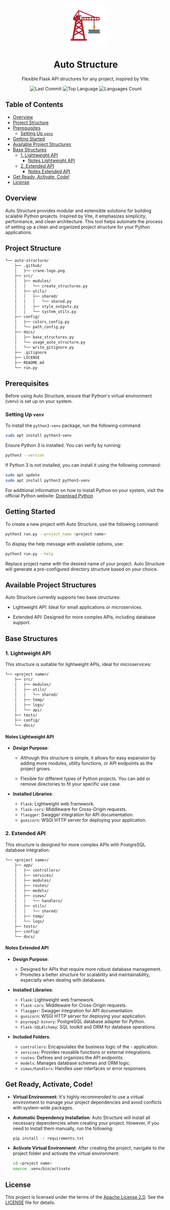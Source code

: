 <div align="center">
    <img src=".github/crane-logo.png" alt="Crane Logo" width="130">
    <h1><b>Auto Structure</b></h1>
    <p>Flexible Flask API structures for any project, inspired by Vite.</p>
    <p>
        <img src="https://img.shields.io/github/last-commit/id0ubl3g/auto-structure?style=flat&logo=git&logoColor=white&color=0080ff" alt="Last Commit">
        <img src="https://img.shields.io/github/languages/top/id0ubl3g/auto-structure?style=flat&color=0080ff" alt="Top Language">
        <img src="https://img.shields.io/github/languages/count/id0ubl3g/auto-structure?style=flat&color=0080ff" alt="Languages Count">
    </p>
</div>

## Table of Contents

- [Overview](#overview)
- [Project Structure](#project-structure)
- [Prerequisites](#prerequisites)  
    - [Setting Up `venv`](#setting-up-venv)  
- [Getting Started](#getting-started)
- [Available Project Structures](#available-project-structures)
- [Base Structures](#base-structures)  
    - [1. Lightweight API](#1-lightweight-api)
        - [Notes Lightweight API](#notes-lightweight-api)  
    - [2. Extended API](#2-extended-api)  
        - [Notes Extended API](#notes-extended-api)  
- [Get Ready, Activate, Code!](#get-ready-activate-code)
- [License](#license)

## Overview

Auto Structure provides modular and extensible solutions for building scalable Python projects. Inspired by Vite, it emphasizes simplicity, performance, and clean architecture. This tool helps automate the process of setting up a clean and organized project structure for your Python applications.

## Project Structure

```plaintext
└── auto-structure/
    ├── .github/
    │   ├── crane-logo.png
    ├── src/
    │   ├── modules/
    │   │   └── create_structures.py
    │   ├── utils/
    │   │   ├── shared/
    │   │   │   └── shared.py
    │   │   ├── style_outputs.py
    │   │   └── system_utils.py
    ├── config/
    │   ├── colors_config.py
    │   └── path_config.py
    ├── docs/
    │   ├── base_structures.py
    │   └── usage_auto_structure.py
    │   └── write_gitignore.py
    ├── .gitignore
    ├── LICENSE
    ├── README.md
    └── run.py
```

## Prerequisites

Before using Auto Structure, ensure that Python's virtual environment (venv) is set up on your system.

### Setting Up `venv`
To install the `python3-venv` package, run the following command:

```sh
sudo apt install python3-venv
```

Ensure Python 3 is installed. You can verify by running:
```sh
python3 --version
```

If Python 3 is not installed, you can install it using the following command:

```sh
sudo apt update
sudo apt install python3 python3-venv
```

For additional information on how to install Python on your system, visit the official Python website: [ Download Python](https://www.python.org/downloads/)

## Getting Started 

To create a new project with Auto Structure, use the following command:

```sh
python3 run.py --project_name <project name>
```

To display the help message with available options, use:

```sh
python3 run.py --help
```

Replace project name with the desired name of your project. Auto Structure will generate a pre-configured directory structure based on your choice.

## Available Project Structures

Auto Structure currently supports two base structures:

- Lightweight API: Ideal for small applications or microservices.

- Extended API: Designed for more complex APIs, including database support.


## Base Structures

### 1. Lightweight API

This structure is suitable for lightweight APIs, ideal for microservices:

```plaintext
└── <project name>/
    ├── src/
    │   ├── modules/
    │   ├── utils/
    │   │   └── shared/
    │   ├── temp/
    │   ├── logs/
    │   └── api/
    ├── tests/
    ├── config/
    └── docs/
```

#### Notes Lightweight API

- **Design Purpose**:
    - Although this structure is simple, it allows for easy expansion by adding more modules, utility functions, or API endpoints as the project grows.

    - Flexible for different types of Python projects. You can add or remove directories to fit your specific use case.

- **Installed Libraries**:
    - `Flask`: Lightweight web framework.
    - `flask-cors`: Middleware for Cross-Origin requests.
    - `flasgger`: Swagger integration for API documentation.
    - `gunicorn`: WSGI HTTP server for deploying your application.

### 2. Extended API

This structure is designed for more complex APIs with PostgreSQL database integration:

```plaintext
└── <project name>/
    ├── app/
    │   ├── controllers/
    │   ├── services/
    │   ├── modules/
    │   ├── routes/
    │   ├── models/
    │   ├── views/
    │   │   └── handlers/
    │   ├── utils/
    │   │   └── shared/
    │   ├── temp/
    │   └── logs/
    ├── tests/
    ├── config/
    └── docs/
```

#### Notes Extended API

- **Design Purpose**:
    - Designed for APIs that require more robust database management.
    - Promotes a better structure for scalability and maintainability, especially when dealing with databases.

- **Installed Libraries**:
    - `Flask`: Lightweight web framework.
    - `flask-cors`: Middleware for Cross-Origin requests.
    - `flasgger`: Swagger integration for API documentation.
    - `gunicorn`: WSGI HTTP server for deploying your application.
    - `psycopg2-binary`: PostgreSQL database adapter for Python.
    - `Flask-SQLAlchemy`: SQL toolkit and ORM for database operations.

- **Included Folders**:
    - `controllers`: Encapsulates the business logic of the  - application.
    - `services`: Provides reusable functions or external integrations.
    - `routes`: Defines and organizes the API endpoints.
    - `models`: Manages database schemas and ORM logic.
    - `views/handlers`: Handles user interfaces or error responses.

## Get Ready, Activate, Code!

- **Virtual Environment**: It's highly recommended to use a virtual environment to manage your project dependencies and avoid conflicts with system-wide packages.

- **Automatic Dependency Installation**: Auto Structure will install all necessary dependencies when creating your project. However, if you need to install them manually, run the following:

    ```sh
    pip install -r requirements.txt
    ```

- **Activate Virtual Environment**: After creating the project, navigate to the project folder and activate the virtual environment:

    ```sh
    cd <project name>
    source .venv/bin/activate
    ```

## License

This project is licensed under the terms of the [Apache License 2.0](http://www.apache.org/licenses/LICENSE-2.0). See the [LICENSE](./LICENSE) file for details.